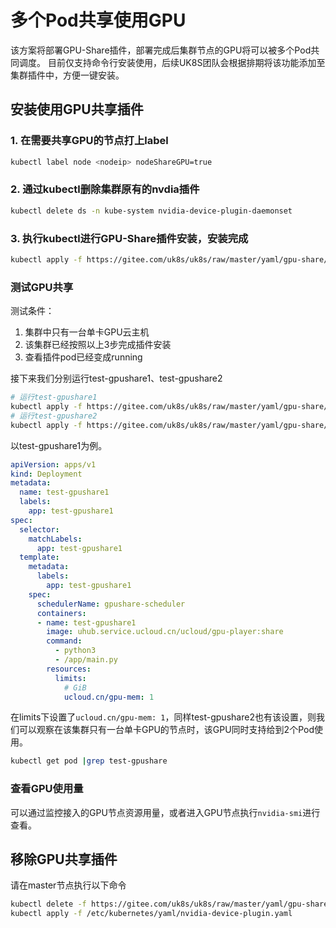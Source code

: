 # 多个Pod共享使用GPU

该方案将部署GPU-Share插件，部署完成后集群节点的GPU将可以被多个Pod共同调度。 目前仅支持命令行安装使用，后续UK8S团队会根据排期将该功能添加至集群插件中，方便一键安装。

## 安装使用GPU共享插件

### 1. 在需要共享GPU的节点打上label

```bash
kubectl label node <nodeip> nodeShareGPU=true
```

### 2. 通过kubectl删除集群原有的nvdia插件

```bash
kubectl delete ds -n kube-system nvidia-device-plugin-daemonset
```

### 3. 执行kubectl进行GPU-Share插件安装，安装完成

```bash
kubectl apply -f https://gitee.com/uk8s/uk8s/raw/master/yaml/gpu-share/1.0.0.yaml
```

### 测试GPU共享

测试条件：

1. 集群中只有一台单卡GPU云主机
2. 该集群已经按照以上3步完成插件安装
3. 查看插件pod已经变成running

接下来我们分别运行test-gpushare1、test-gpushare2

```bash
# 运行test-gpushare1
kubectl apply -f https://gitee.com/uk8s/uk8s/raw/master/yaml/gpu-share/test-gpushare1.yaml
# 运行test-gpushare2
kubectl apply -f https://gitee.com/uk8s/uk8s/raw/master/yaml/gpu-share/test-gpushare2.yaml
```

以test-gpushare1为例。

```yaml
apiVersion: apps/v1
kind: Deployment
metadata:
  name: test-gpushare1
  labels:
    app: test-gpushare1
spec:
  selector:
    matchLabels:
      app: test-gpushare1
  template:
    metadata:
      labels:
        app: test-gpushare1
    spec:
      schedulerName: gpushare-scheduler
      containers:
      - name: test-gpushare1
        image: uhub.service.ucloud.cn/ucloud/gpu-player:share
        command:
          - python3
          - /app/main.py
        resources:
          limits:
            # GiB
            ucloud.cn/gpu-mem: 1
```

在limits下设置了`ucloud.cn/gpu-mem: 1`，同样test-gpushare2也有该设置，则我们可以观察在该集群只有一台单卡GPU的节点时，该GPU同时支持给到2个Pod使用。

```bash
kubectl get pod |grep test-gpushare
```

### 查看GPU使用量

可以通过监控接入的GPU节点资源用量，或者进入GPU节点执行`nvidia-smi`进行查看。

## 移除GPU共享插件

请在master节点执行以下命令

```bash
kubectl delete -f https://gitee.com/uk8s/uk8s/raw/master/yaml/gpu-share/1.0.0.yaml
kubectl apply -f /etc/kubernetes/yaml/nvidia-device-plugin.yaml
```
